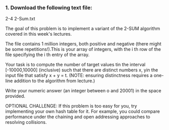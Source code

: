 ### 1. Download the following text file:

2-4 2-Sum.txt

The goal of this problem is to implement a variant of the 2-SUM algorithm covered in this week's lectures. 

The file contains 1 million integers, both positive and negative (there might be some repetitions!).This is your array of integers, with the i th row of the file specifying the i th entry of the array.

Your task is to compute the number of target values tin the interval [-10000,10000] (inclusive) such that there are distinct numbers x, yin the input file that satisfy x + y = t. (NOTE: ensuring distinctness requires a one-line addition to the algorithm from lecture.)

Write your numeric answer (an integer between o and 20001) in the space provided.

OPTIONAL CHALLENGE: If this problem is too easy for you, try implementing your own hash table for it. For example, you could compare performance under the chaining and open addressing approaches to resolving collisions.